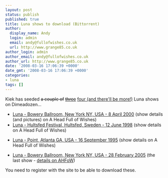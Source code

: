```yaml
---
layout: post
status: publish
published: true
title: Luna shows to download (Bittorrent)
author:
  display_name: Andy
  login: admin
  email: andy@fullofwishes.co.uk
  url: http://www.grange85.co.uk
author_login: admin
author_email: andy@fullofwishes.co.uk
author_url: http://www.grange85.co.uk
date: '2008-03-16 17:06:39 +0000'
date_gmt: '2008-03-16 17:06:39 +0000'
categories:
- luna
tags: []
---
```

<p>Kiek has seeded <del datetime="2008-03-16T23:59:51+00:00">a couple of</del> <ins datetime="2008-03-16T23:59:51+00:00"><del datetime="2008-03-17T10:19:16+00:00">three</del></ins> <ins datetime="2008-03-17T10:19:16+00:00">four (and there'll be more!)</ins> Luna shows on Dimeadozen...</p>
<ul>
<li><a href="http://www.dimeadozen.org/torrents-details.php?id=188261">Luna - Bowery Ballroom, New York NY, USA - 8 April 2000</a> (show details (and pictures) on A Head Full of Wishes)</li>
<li><a href="http://www.dimeadozen.org/torrents-details.php?id=188283">Luna - Hultsfed Festival, Hultsfed, Sweden - 12 June 1998</a> (show details on A Head Full of Wishes)</li>
<p><ins datetime="2008-03-16T23:59:51+00:00">
<li><a href="http://www.dimeadozen.org//torrents-details.php?id=188376">Luna - Point, Atlanta GA, USA - 16 September 1995</a> (show details on A Head Full of Wishes)</li>
<p></ins><ins datetime="2008-03-17T10:19:16+00:00">
<li><a href="http://www.dimeadozen.org/torrents-details.php?id=188429">Luna - Bowery Ballroom, New York NY, USA - 28 February 2005<a> (the last show - <a href="https://www.fullofwishes.co.uk/database/gigography/show/684/">details on AHFoW</a>)</li>
<p></ins></p>
</ul>
<p>You need to register with the site to be able to download these.</p>
